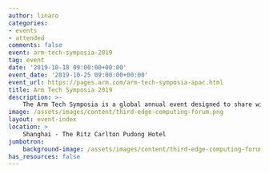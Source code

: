 ```yaml
---
author: linaro
categories:
- events
- attended
comments: false
event: arm-tech-symposia-2019
tag: event
date: '2019-10-18 09:00:00+00:00'
event_date: '2019-10-25 09:00:00+00:00'
event_url: https://pages.arm.com/arm-tech-symposia-apac.html
title: Arm Tech Symposia 2019
description: >-
    The Arm Tech Symposia is a global annual event designed to share with audience the first-hand market observation, the latest Arm technology roadmap, the up-to-date diverse Arm based devices and applications. This is also a platform where partners from over 1,000 Arm Community and ecosystem gather together demonstrating their products & solutions based on Arm, exchanging market intelligence and tackling the challenges.
image: /assets/images/content/third-edge-computing-forum.png
layout: event-index
location: >
    Shanghai - The Ritz Carlton Pudong Hotel
jumbotron:
    background-image: /assets/images/content/third-edge-computing-forum.png
has_resources: false
---
```

